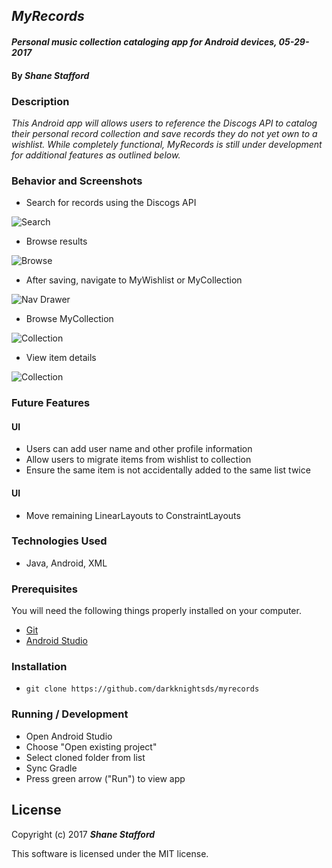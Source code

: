 ## _MyRecords_

#### _Personal music collection cataloging app for Android devices, 05-29-2017_

#### By _**Shane Stafford**_

### Description
_This Android app will allows users to reference the Discogs API to catalog their personal record collection and save records they do not yet own to a wishlist. While completely functional, MyRecords is still under development for additional features as outlined below._

### Behavior and Screenshots

* Search for records using the Discogs API

![Search](https://user-images.githubusercontent.com/25571782/27406265-38a436d8-5689-11e7-8566-e7684efbefdf.png)

* Browse results

![Browse](https://user-images.githubusercontent.com/25571782/27406271-3c05ed6c-5689-11e7-868f-9065b3c6b304.png)

* After saving, navigate to MyWishlist or MyCollection

![Nav Drawer](https://user-images.githubusercontent.com/25571782/27406273-3de1d876-5689-11e7-9f16-228e118c090c.png)

* Browse MyCollection

![Collection](https://user-images.githubusercontent.com/25571782/27406275-3f6ea084-5689-11e7-84f6-704e6bc521a2.png)

* View item details

![Collection](https://user-images.githubusercontent.com/25571782/27406476-d17e776a-5689-11e7-9981-31738f187301.png)

### Future Features
#### UI
* Users can add user name and other profile information
* Allow users to migrate items from wishlist to collection
* Ensure the same item is not accidentally added to the same list twice
#### UI
* Move remaining LinearLayouts to ConstraintLayouts

### Technologies Used
* Java, Android, XML

### Prerequisites

You will need the following things properly installed on your computer.

* [Git](https://git-scm.com/)
* [Android Studio](https://developer.android.com/studio/index.html)

### Installation

* `git clone https://github.com/darkknightsds/myrecords`


### Running / Development
* Open Android Studio
* Choose "Open existing project"
* Select cloned folder from list
* Sync Gradle
* Press green arrow ("Run") to view app

## License

Copyright (c) 2017 **_Shane Stafford_**

This software is licensed under the MIT license.
